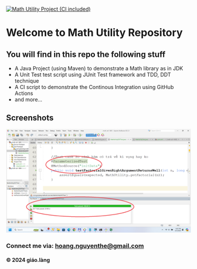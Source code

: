 [![Math Utility Project (CI included)](https://github.com/doit-now/math-util-1805/actions/workflows/maven.yml/badge.svg)](https://github.com/doit-now/math-util-1805/actions/workflows/maven.yml)

# Welcome to Math Utility Repository

## You will find in this repo the following stuff

* A Java Project (using Maven) to demonstrate a Math library as in JDK 
* A Unit Test test script using JUnit Test framework and TDD, DDT technique
* A CI script to demonstrate the Continous Integration using GitHub Actions
* and more...

## Screenshots
![Source code and test script](https://github.com/doit-now/math-util-1805/blob/main/screenshots/SourceCodeAndUnitTest.png)

### Connect me via: hoang.nguyenthe@gmail.com

#### &#169; 2024 giáo.làng 

